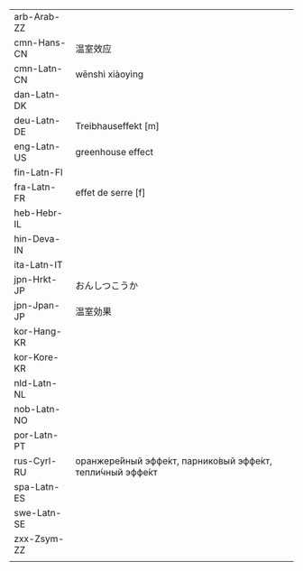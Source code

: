 | | | |
|-|-|-|
| arb-Arab-ZZ |  |  |
| cmn-Hans-CN | 温室效应 |  |
| cmn-Latn-CN | wēnshì xiàoyìng |  |
| dan-Latn-DK |  |  |
| deu-Latn-DE | Treibhauseffekt [m] |  |
| eng-Latn-US | greenhouse effect |  |
| fin-Latn-FI |  |  |
| fra-Latn-FR | effet de serre [f] |  |
| heb-Hebr-IL |  |  |
| hin-Deva-IN |  |  |
| ita-Latn-IT |  |  |
| jpn-Hrkt-JP | おんしつこうか |  |
| jpn-Jpan-JP | 温室効果 |  |
| kor-Hang-KR |  |  |
| kor-Kore-KR |  |  |
| nld-Latn-NL |  |  |
| nob-Latn-NO |  |  |
| por-Latn-PT |  |  |
| rus-Cyrl-RU | оранжере́йный эффе́кт, парнико́вый эффе́кт, тепли́чный эффе́кт |  |
| spa-Latn-ES |  |  |
| swe-Latn-SE |  |  |
| zxx-Zsym-ZZ |  |  |
|  |  |  |
